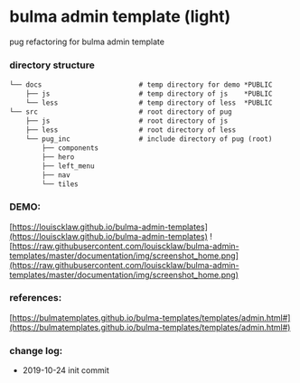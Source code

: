 # bulma admin template (light)
pug refactoring for bulma admin template

### directory structure
```
└── docs                        # temp directory for demo *PUBLIC
    ├── js                      # temp directory of js    *PUBLIC
    └── less                    # temp directory of less  *PUBLIC
└── src                         # root directory of pug
    ├── js                      # root directory of js
    ├── less                    # root directory of less
    └── pug_inc                 # include directory of pug (root)
        ├── components
        ├── hero
        ├── left_menu
        ├── nav
        └── tiles
```

### DEMO:
[https://louiscklaw.github.io/bulma-admin-templates](https://louiscklaw.github.io/bulma-admin-templates)
![https://raw.githubusercontent.com/louiscklaw/bulma-admin-templates/master/documentation/img/screenshot_home.png](https://raw.githubusercontent.com/louiscklaw/bulma-admin-templates/master/documentation/img/screenshot_home.png)



### references:
[https://bulmatemplates.github.io/bulma-templates/templates/admin.html#](https://bulmatemplates.github.io/bulma-templates/templates/admin.html#)

### change log:
- 2019-10-24 init commit